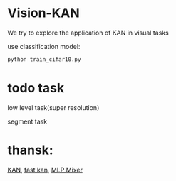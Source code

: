 # Vision-KAN
We try to explore the application of KAN in visual tasks



use classification model:
```bash
python train_cifar10.py
```

# todo task
low level task(super resolution)

segment task

# thansk:
[KAN](https://github.com/KindXiaoming/pykan),
[fast kan](https://github.com/ZiyaoLi/fast-kan),
[MLP Mixer](https://github.com/lucidrains/mlp-mixer-pytorch)
